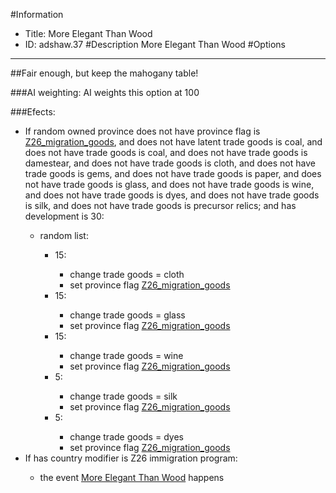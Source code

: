 #Information
 - Title: More Elegant Than Wood
 - ID: adshaw.37
#Description
More Elegant Than Wood
#Options

___
##Fair enough, but keep the mahogany table!

###AI weighting:
AI weights this option at 100


###Efects:<ul><li>If random owned province does not have province flag is [Z26_migration_goods](../flags/z26_migration_goods.md), and does not have latent trade goods is coal, and does not have trade goods is coal, and does not have trade goods is damestear, and does not have trade goods is cloth, and does not have trade goods is gems, and does not have trade goods is paper, and does not have trade goods is glass, and does not have trade goods is wine, and does not have trade goods is dyes, and does not have trade goods is silk, and does not have trade goods is precursor relics; and  has development is 30:</li><ul><li>random list:</li><ul><li>15:</li><ul><li>change trade goods = cloth</li><li>set province flag [Z26_migration_goods](../flags/z26_migration_goods.md)</li></ul><li>15:</li><ul><li>change trade goods = glass</li><li>set province flag [Z26_migration_goods](../flags/z26_migration_goods.md)</li></ul><li>15:</li><ul><li>change trade goods = wine</li><li>set province flag [Z26_migration_goods](../flags/z26_migration_goods.md)</li></ul><li>5:</li><ul><li>change trade goods = silk</li><li>set province flag [Z26_migration_goods](../flags/z26_migration_goods.md)</li></ul><li>5:</li><ul><li>change trade goods = dyes</li><li>set province flag [Z26_migration_goods](../flags/z26_migration_goods.md)</li></ul></ul></ul><li>If has country modifier is Z26 immigration program:</li><ul><li>the event [More Elegant Than Wood](../events/more_elegant_than_wood.md) happens</li></ul></ul>
